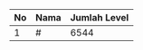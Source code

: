 | No | Nama            | Jumlah Level |
|----|-----------------|--------------|
| 1  | #    |    6544        |
